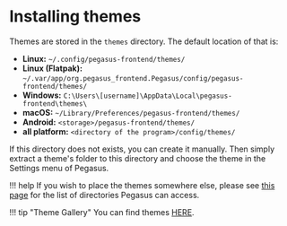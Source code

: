 # Installing themes

Themes are stored in the `themes` directory. The default location of that is:

- **Linux:** `~/.config/pegasus-frontend/themes/`
- **Linux (Flatpak):** `~/.var/app/org.pegasus_frontend.Pegasus/config/pegasus-frontend/themes/`
- **Windows:** `C:\Users\[username]\AppData\Local\pegasus-frontend\themes\`
- **macOS:** `~/Library/Preferences/pegasus-frontend/themes/`
- **Android:** `<storage>/pegasus-frontend/themes/`
- **all platform:** `<directory of the program>/config/themes/`

If this directory does not exists, you can create it manually. Then simply extract a theme's folder to this directory and choose the theme in the Settings menu of Pegasus.

!!! help
    If you wish to place the themes somewhere else, please see [this page](config-dirs.md) for the list of directories Pegasus can access.

!!! tip "Theme Gallery"
    You can find themes [HERE](https://pegasus-frontend.org/tools/themes/).
